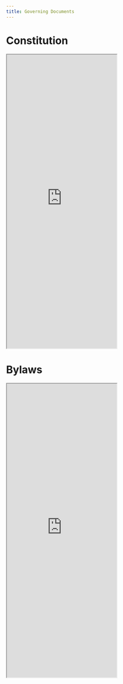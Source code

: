 ```yaml
---
title: Governing Documents
---
```


# Constitution

<iframe height="800" src="https://docs.google.com/document/d/1e4AWtXROSbKLGwapmbjfYM51NeIr_oX9qcZRYTfVOn0/pub?embedded=true">
</iframe><br>

# Bylaws

<iframe height="800" src="https://docs.google.com/document/d/176nP9UvBAMSE4cuy1tL3k6-iry-AoH9vv8aSHahQFuY/pub?embedded=true">
</iframe><br>

